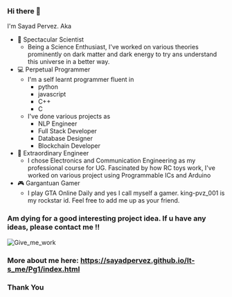### Hi there 👋



I'm Sayad Pervez. Aka

- 🔭 Spectacular Scientist
    - Being a Science Enthusiast, I've worked on various theories prominently on dark matter and dark energy to try ans understand this universe in a better way.
- 💻 Perpetual Programmer
    - I'm a self learnt programmer fluent in 
        - python
        - javascript
        - C++
        - C
    - I've done various projects as
        - NLP Engineer
        - Full Stack Developer
        - Database Designer
        - Blockchain Developer
- 🔌 Extraordinary Engineer
    - I chose Electronics and Communication Engineering as my professional course for UG. Fascinated by how RC toys work, I've worked on various project using Programmable ICs and Arduino
- 🎮 Gargantuan Gamer
    - I play GTA Online Daily and yes I call myself a gamer. king-pvz_001 is my rockstar id. Feel free to add me up as your friend.
    

### Am dying for a good interesting project idea. If u have any ideas, please contact me !!
![Give_me_work](https://i.pinimg.com/originals/53/b0/02/53b0029e6bf3baaf22a7c10bf26674c4.jpg)
### More about me here: <https://sayadpervez.github.io/It-s_me/Pg1/index.html>
### Thank You
